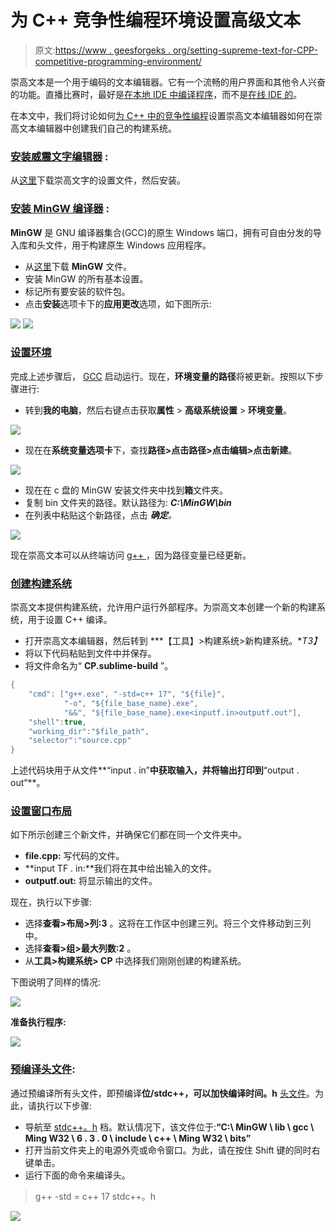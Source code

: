 # 为 C++ 竞争性编程环境设置高级文本

> 原文:[https://www . geesforgeks . org/setting-supreme-text-for-CPP-competitive-programming-environment/](https://www.geeksforgeeks.org/setting-up-sublime-text-for-cpp-competitive-programming-environment/)

崇高文本是一个用于编码的文本编辑器。它有一个流畅的用户界面和其他令人兴奋的功能。直播比赛时，最好是[在本地 IDE 中编译程序](https://www.geeksforgeeks.org/compiling-a-c-program-behind-the-scenes/)，而不是[在线 IDE 的](https://ide.geeksforgeeks.org/)。

在本文中，我们将讨论如何[为 C++ 中的](https://www.geeksforgeeks.org/how-to-install-sublime-text-3-in-windows/)[竞争性编程](https://www.geeksforgeeks.org/setting-up-a-c-competitive-programming-environment/)设置崇高文本编辑器如何在崇高文本编辑器中创建我们自己的构建系统。

### [**<u>安装威震文字编辑器</u>**](https://www.geeksforgeeks.org/how-to-install-sublime-text-3-in-windows/) **:**

从[这里](https://www.sublimetext.com/)下载崇高文字的设置文件，然后安装。

### **<u>安装 MinGW 编译器</u> :**

**MinGW** 是 GNU 编译器集合(GCC)的原生 Windows 端口，拥有可自由分发的导入库和头文件，用于构建原生 Windows 应用程序。

*   从[这里](https://sourceforge.net/projects/mingw/)下载 **MinGW** 文件。
*   安装 MinGW 的所有基本设置。
*   标记所有要安装的软件包。
*   点击**安装**选项卡下的**应用更改**选项，如下图所示:

![](img/9a0d95894a71c5da09f113fd2971250d.png) ![](img/54489c9c942112c2ef40ebe8832a7811.png)

### <u>设置环境</u>

完成上述步骤后， [GCC](https://www.geeksforgeeks.org/gcc-command-in-linux-with-examples/) 启动运行。现在，**环境变量的路径**将被更新。按照以下步骤进行:

*   转到**我的电脑**，然后右键点击获取**属性** > **高级系统设置** > **环境变量**。

![](img/71c69d023a5846eb3f1a1fd5921fc66b.png)

*   现在在**系统变量选项卡**下，查找**路径>点击路径>点击编辑>点击新建**。

![](img/a9d50ad542bc83d26cf556c0066b2d34.png)

*   现在在 c 盘的 MinGW 安装文件夹中找到**箱**文件夹。
*   复制 bin 文件夹的路径。默认路径为: ***C:\MinGW\bin***
*   在列表中粘贴这个新路径，点击 ***确定**。*

![](img/ff8820cfdc934076657df26a053481dd.png)

现在崇高文本可以从终端访问 [g++ ](https://www.geeksforgeeks.org/compiling-with-g-plus-plus/) ，因为路径变量已经更新。

### <u>创建构建系统</u>

崇高文本提供构建系统，允许用户运行外部程序。为崇高文本创建一个新的构建系统，用于设置 C++ 编译。

*   打开崇高文本编辑器，然后转到 ***【工具】>构建系统>新构建系统。**T3】*
*   将以下代码粘贴到文件中并保存。
*   将文件命名为“ **CP.sublime-build** ”。

```cpp
{
    "cmd": ["g++.exe", "-std=c++ 17", "${file}",
            "-o", "${file_base_name}.exe",
            "&&", "${file_base_name}.exe<inputf.in>outputf.out"],
    "shell":true,
    "working_dir":"$file_path",
    "selector":"source.cpp"
}
```

上述代码块用于从文件**“input . in”**中获取输入，并将输出打印到**“output . out”**。

### <u>设置窗口布局</u>

如下所示创建三个新文件，并确保它们都在同一个文件夹中。

*   **file.cpp:** 写代码的文件。
*   **input TF . in:**我们将在其中给出输入的文件。
*   **outputf.out:** 将显示输出的文件。

现在，执行以下步骤:

*   选择**查看>布局>列:3** 。这将在工作区中创建三列。将三个文件移动到三列中。
*   选择**查看>组>最大列数:2** 。
*   从**工具>构建系统> CP** 中选择我们刚刚创建的构建系统。

下图说明了同样的情况:

![](img/3e4e6c3881d32d8fc9ca0196b467ac5a.png)

**准备执行程序:**

![](img/ace9aad9df40f7c8837a3cf92d0081fb.png)

### <u>预编译头文件</u>:

通过预编译所有头文件，即预编译**位/stdc++，可以加快编译时间。h** [头文件](https://www.geeksforgeeks.org/header-files-in-c-cpp-and-its-uses/)。为此，请执行以下步骤:

*   导航至 [stdc++。h](https://www.geeksforgeeks.org/bitsstdc-h-c/) 档。默认情况下，该文件位于:**“C:\ MinGW \ lib \ gcc \ Ming W32 \ 6 . 3 . 0 \ include \ c++ \ Ming W32 \ bits”**
*   打开当前文件夹上的电源外壳或命令窗口。为此，请在按住 Shift 键的同时右键单击。
*   运行下面的命令来编译头。

> g++ -std = c++ 17 stdc++。h

![](img/fcd9ade1436e5dcd343c106968e09100.png)